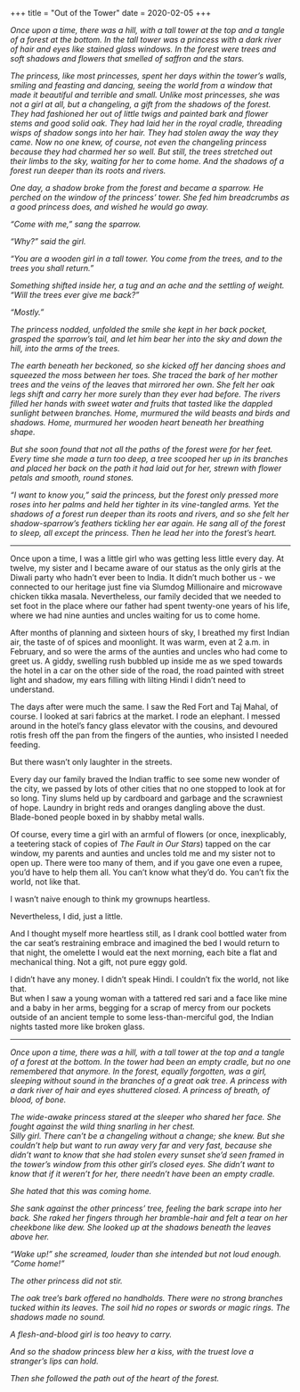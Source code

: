 +++
title = "Out of the Tower"
date = 2020-02-05
+++

<em>Once upon a time, there was a hill, with a tall tower at the top and a tangle of a forest at the bottom. In the tall tower was a princess with a dark river of hair and eyes like  stained glass windows. In the forest were trees and soft shadows and flowers that smelled of saffron and the stars. <br/>

The princess, like most princesses, spent her days within the tower’s walls, smiling and feasting and dancing, seeing the world from a window that made it beautiful and terrible and small. Unlike most princesses, she was not a girl at all, but a changeling, a gift from the shadows of the forest. They had fashioned her out of little twigs and painted bark and flower stems and good solid oak. They had laid her in the royal cradle, threading wisps of shadow songs into her hair. They had stolen away the way they came. Now no one knew, of course, not even the changeling princess because they had charmed her so well. But still, the trees stretched out their limbs to the sky, waiting for her to come home. And the shadows of a forest run deeper than its roots and rivers. <br/>

One day, a shadow broke from the forest and became a sparrow. He perched on the window of the princess’ tower. She fed him breadcrumbs as a good princess does, and wished he would go away. <br/>

“Come with me,” sang the sparrow. <br/>

“Why?” said the girl. <br/>

“You are a wooden girl in a tall tower. You come from the trees, and to the trees you shall return.” <br/>

Something shifted inside her, a tug and an ache and the settling of weight. “Will the trees ever give me back?” <br/>

“Mostly.” <br/>

The princess nodded, unfolded the smile she kept in her back pocket, grasped the sparrow’s tail, and let him bear her into the sky and down the hill, into the arms of the trees. <br/>

The earth beneath her beckoned, so she kicked off her dancing shoes and squeezed the moss between her toes. She traced the bark of her mother trees and the veins of the leaves that mirrored her own. She felt her oak legs shift and carry her more surely than they ever had before. The rivers filled her hands with sweet water and fruits that  tasted like the dappled sunlight between branches. Home, murmured the wild beasts and birds and shadows. Home, murmured her wooden heart beneath her breathing shape. <br/>

But she soon found that not all the paths of the forest were for her feet. Every time she made a turn too deep, a tree scooped her up in its branches and placed her back on the path it had laid out for her, strewn with flower petals and smooth, round stones. <br/>

“I want to know you,” said the princess, but the forest only pressed more roses into her palms and held her tighter in its vine-tangled arms. Yet the shadows of a forest run deeper than its roots and rivers, and so she felt her shadow-sparrow’s feathers tickling her ear again. He sang all of the forest to sleep, all except the princess. Then he lead her into the forest’s heart. </em>

***

Once upon a time, I was a little girl who was getting less little every day. At twelve, my sister and I became aware of our status as the only girls at the Diwali party who hadn’t ever been to India. It didn’t much bother us - we connected to our heritage just fine via Slumdog Millionaire and microwave chicken tikka masala. Nevertheless, our family decided that we needed to set foot in the place where our father had spent twenty-one years of his life, where we had nine aunties and uncles waiting for us to come home. <br/>

After months of planning and sixteen hours of sky, I breathed my first Indian air, the taste of of spices and moonlight. It was warm, even at 2 a.m. in February, and so were the arms of the aunties and uncles who had come to greet us. A giddy, swelling rush bubbled up inside me as we sped towards the hotel in a car on the other side of the road, the road painted with street light and shadow, my ears filling with lilting Hindi I didn’t need to understand. <br/>

The days after were much the same. I saw the Red Fort and Taj Mahal, of course. I looked at sari fabrics at the market. I rode an elephant. I messed around in the hotel’s fancy glass elevator with the cousins, and devoured rotis fresh off the pan from the fingers of the aunties, who insisted I needed feeding. <br/>

But there wasn’t only laughter in the streets. <br/>

Every day our family braved the Indian traffic to see some new wonder of the city, we passed by lots of other cities that no one stopped to look at for so long. Tiny slums held up by cardboard and garbage and the scrawniest of hope. Laundry in bright reds and oranges dangling above the dust. Blade-boned people boxed in by shabby metal walls. <br/>

Of course, every time a girl with an armful of flowers (or once, inexplicably, a teetering stack of copies of <em>The Fault in Our Stars</em>) tapped on the car window, my parents and aunties and uncles told me and my sister not to open up. There were too many of them, and if you gave one even a rupee, you’d have to help them all. You can’t know what they’d do. You can’t fix the world, not like that. <br/>

I wasn’t naive enough to think my grownups heartless. <br/>

Nevertheless, I did, just a little. <br/>

And I thought myself more heartless still, as I drank cool bottled water from the car seat’s restraining embrace and imagined the bed I would return to that night, the omelette I would eat the next morning, each bite a flat and mechanical thing. Not a gift, not pure eggy gold. <br/>

I didn’t have any money. I didn’t speak Hindi. I couldn’t fix the world, not like that. <br/>
But when I saw a young woman with a tattered red sari and a face like mine and a baby in her arms, begging for a scrap of mercy from our pockets outside of an ancient temple to some less-than-merciful god, the Indian nights tasted more like broken glass. <br/>

***

<em> Once upon a time, there was a hill, with a tall tower at the top and a tangle of a forest at the bottom. In the tower had been an empty cradle, but no one remembered that anymore. In the forest, equally forgotten, was a girl, sleeping without sound in the branches of a great oak tree. A princess with a dark river of hair and eyes shuttered closed. A princess of breath, of blood, of bone. <br/>

The wide-awake princess stared at the sleeper who shared her face. She fought against the wild thing snarling in her chest. <br> Silly girl. There can’t be a changeling without a change; she knew. But she couldn’t help but want to run away very far and very fast, because she didn’t want to know that she had stolen every sunset she’d seen framed in the tower’s window from this other girl’s closed eyes. She didn’t want to know that if it weren’t for her, there needn’t have been an empty cradle. <br/>

She hated that this was coming home. <br/>

She sank against the other princess’ tree, feeling the bark scrape into her back. She raked her fingers through her bramble-hair and felt a tear on her cheekbone like dew. She looked up at the shadows beneath the leaves above her. <br/>

“Wake up!” she screamed, louder than she intended but not loud enough. “Come home!” <br/>

The other princess did not stir. <br/>

The oak tree’s bark offered no handholds. There were no strong branches tucked within its leaves. The soil hid no ropes or swords or magic rings. The shadows made no sound. <br/>

A flesh-and-blood girl is too heavy to carry. <br/>

And so the shadow princess blew her a kiss, with the truest love a stranger’s lips can hold. <br/>

Then she followed the path out of the heart of the forest.</em>


